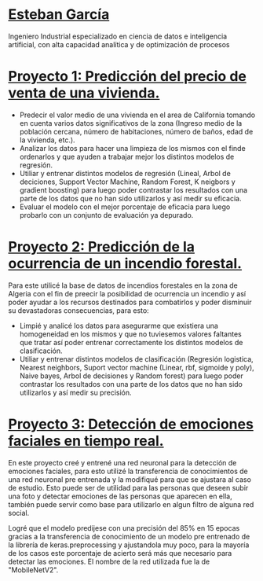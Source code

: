 # [Esteban García](https://www.linkedin.com/in/estebanmgr/)

Ingeniero Industrial especializado en ciencia de datos e inteligencia artificial, con alta capacidad analítica y de optimización de procesos

# [Proyecto 1: Predicción del precio de venta de una vivienda.](https://github.com/estebanmgr/California_Housing_Price)
*	Predecir el valor medio de una vivienda en el area de California tomando en cuenta varios datos significativos de la zona (Ingreso medio de la población cercana, número de habitaciones, número de baños, edad de la vivienda, etc.).
* Analizar los datos para hacer una limpieza de los mismos con el finde ordenarlos y que ayuden a trabajar mejor los distintos modelos de regresión.
* Utiliar y entrenar distintos modelos de regresión (Lineal, Arbol de deciciones, Support Vector Machine, Random Forest, K neigbors y gradient boosting) para luego poder contrastar los resultados con una parte de los datos que no han sido utilizarlos y así medir su eficacia.
* Evaluar el modelo con el mejor porcentaje de eficacia para luego probarlo con un conjunto de evaluación ya depurado.

# [Proyecto 2: Predicción de la ocurrencia de un incendio forestal.](https://github.com/estebanmgr/Incendios_Forestales)
Para este utilicé la base de datos de incendios forestales en la zona de Algeria con el fin de preecir la posibilidad de ocurrencia un incendio y así poder ayudar a los recursos destinados para combatirlos y poder disminuir su devastadoras consecuencias, para esto:
* Limpié y analicé los datos para asegurarme que existiera una homogeneidad en los mismos y que no tuviesemos valores faltantes que tratar así poder entrenar correctamente los distintos modelos de clasificación.
* Utiliar y entrenar distintos modelos de clasificación (Regresión logistica, Nearest neighbors, Suport vector machine (Linear, rbf, sigmoide y poly), Naive bayes, Arbol de decisiones y Random forest) para luego poder contrastar los resultados con una parte de los datos que no han sido utilizarlos y así medir su precisión.

# [Proyecto 3: Detección de emociones faciales en tiempo real.](https://github.com/estebanmgr/Deteccion_de_emociones_faciales)
En este proyecto creé y entrené una red neuronal para la detección de emociones faciales, para esto utilizé la transferencia de conocimientos de una red neuronal pre entrenada y la modifiqué para que se ajustara al caso de estudio. Esto puede ser de utilidad para las personas que deseen subir una foto y detectar emociones de las personas que aparecen en ella, también puede servir como base para utilizarlo en algun filtro de alguna red social.

Logré que el modelo predijese con una precisión del 85% en 15 epocas gracias a la transferencia de conocimiento de un modelo pre entrenado de la librería de keras.preprocessing y ajustandola muy poco, para la mayoría de los casos este porcentaje de acierto será más que necesario para detectar las emociones. El nombre de la red utilizada fue la de "MobileNetV2".
